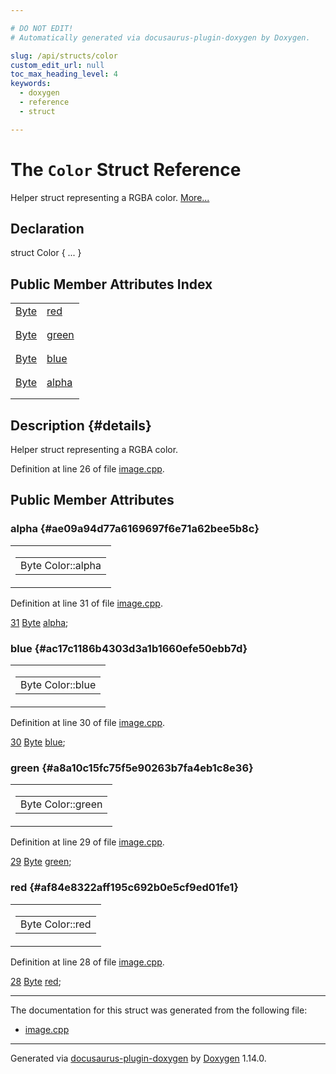 ```yaml
---

# DO NOT EDIT!
# Automatically generated via docusaurus-plugin-doxygen by Doxygen.

slug: /api/structs/color
custom_edit_url: null
toc_max_heading_level: 4
keywords:
  - doxygen
  - reference
  - struct

---
```


<div class="doxyPage">

# The `Color` Struct Reference

<p>Helper struct representing a RGBA color. <a href="#details">More...</a></p>

## Declaration

<div class="doxyDeclaration">
struct Color { ... }
</div>

## Public Member Attributes Index

<table class="doxyMembersIndex">

<tr class="doxyMemberIndexItem">
<td class="doxyMemberIndexItemType" align="left" valign="top"><a href="/web-doxygen/docs/api/files/src/image-cpp/#ae3a497195d617519e5353ea7b417940f">Byte</a></td>
<td class="doxyMemberIndexItemName" align="left" valign="top"><a href="#af84e8322aff195c692b0e5cf9ed01fe1">red</a></td>
</tr>
<tr class="doxyMemberIndexDescription">
<td class="doxyMemberIndexDescriptionLeft"></td>
<td class="doxyMemberIndexDescriptionRight">
</td>
</tr>
<tr class="doxyMemberIndexSeparator">
<td class="doxyMemberIndexSeparator" colspan="2"></td>
</tr>

<tr class="doxyMemberIndexItem">
<td class="doxyMemberIndexItemType" align="left" valign="top"><a href="/web-doxygen/docs/api/files/src/image-cpp/#ae3a497195d617519e5353ea7b417940f">Byte</a></td>
<td class="doxyMemberIndexItemName" align="left" valign="top"><a href="#a8a10c15fc75f5e90263b7fa4eb1c8e36">green</a></td>
</tr>
<tr class="doxyMemberIndexDescription">
<td class="doxyMemberIndexDescriptionLeft"></td>
<td class="doxyMemberIndexDescriptionRight">
</td>
</tr>
<tr class="doxyMemberIndexSeparator">
<td class="doxyMemberIndexSeparator" colspan="2"></td>
</tr>

<tr class="doxyMemberIndexItem">
<td class="doxyMemberIndexItemType" align="left" valign="top"><a href="/web-doxygen/docs/api/files/src/image-cpp/#ae3a497195d617519e5353ea7b417940f">Byte</a></td>
<td class="doxyMemberIndexItemName" align="left" valign="top"><a href="#ac17c1186b4303d3a1b1660efe50ebb7d">blue</a></td>
</tr>
<tr class="doxyMemberIndexDescription">
<td class="doxyMemberIndexDescriptionLeft"></td>
<td class="doxyMemberIndexDescriptionRight">
</td>
</tr>
<tr class="doxyMemberIndexSeparator">
<td class="doxyMemberIndexSeparator" colspan="2"></td>
</tr>

<tr class="doxyMemberIndexItem">
<td class="doxyMemberIndexItemType" align="left" valign="top"><a href="/web-doxygen/docs/api/files/src/image-cpp/#ae3a497195d617519e5353ea7b417940f">Byte</a></td>
<td class="doxyMemberIndexItemName" align="left" valign="top"><a href="#ae09a94d77a6169697f6e71a62bee5b8c">alpha</a></td>
</tr>
<tr class="doxyMemberIndexDescription">
<td class="doxyMemberIndexDescriptionLeft"></td>
<td class="doxyMemberIndexDescriptionRight">
</td>
</tr>
<tr class="doxyMemberIndexSeparator">
<td class="doxyMemberIndexSeparator" colspan="2"></td>
</tr>

</table>

## Description {#details}

<p>Helper struct representing a RGBA color.</p>

<p>Definition at line 26 of file <a href="/web-doxygen/docs/api/files/src/image-cpp">image.cpp</a>.</p>


<div class="doxySectionDef">

## Public Member Attributes

### alpha {#ae09a94d77a6169697f6e71a62bee5b8c}

<div class="doxyMemberItem">
<div class="doxyMemberProto">
<table class="doxyMemberLabels">
<tr class="doxyMemberLabels">
<td class="doxyMemberLabelsLeft">
<table class="doxyMemberName">
<tr>
<td class="doxyMemberName">Byte Color::alpha</td>
</tr>
</table>
</td>
</tr>
</table>
</div>
<div class="doxyMemberDoc">



<p>Definition at line 31 of file <a href="/web-doxygen/docs/api/files/src/image-cpp">image.cpp</a>.</p>


<div class="doxyProgramListing">

<div class="doxyCodeLine"><span class="doxyLineNumber"><a href="#ae09a94d77a6169697f6e71a62bee5b8c">31</a></span><span class="doxyLineContent"><span class="doxyHighlight">  <a href="/web-doxygen/docs/api/files/src/image-cpp/#ae3a497195d617519e5353ea7b417940f">Byte</a> <a href="#ae09a94d77a6169697f6e71a62bee5b8c">alpha</a>;</span></span></div>

</div>

</div>
</div>

### blue {#ac17c1186b4303d3a1b1660efe50ebb7d}

<div class="doxyMemberItem">
<div class="doxyMemberProto">
<table class="doxyMemberLabels">
<tr class="doxyMemberLabels">
<td class="doxyMemberLabelsLeft">
<table class="doxyMemberName">
<tr>
<td class="doxyMemberName">Byte Color::blue</td>
</tr>
</table>
</td>
</tr>
</table>
</div>
<div class="doxyMemberDoc">



<p>Definition at line 30 of file <a href="/web-doxygen/docs/api/files/src/image-cpp">image.cpp</a>.</p>


<div class="doxyProgramListing">

<div class="doxyCodeLine"><span class="doxyLineNumber"><a href="#ac17c1186b4303d3a1b1660efe50ebb7d">30</a></span><span class="doxyLineContent"><span class="doxyHighlight">  <a href="/web-doxygen/docs/api/files/src/image-cpp/#ae3a497195d617519e5353ea7b417940f">Byte</a> <a href="#ac17c1186b4303d3a1b1660efe50ebb7d">blue</a>;</span></span></div>

</div>

</div>
</div>

### green {#a8a10c15fc75f5e90263b7fa4eb1c8e36}

<div class="doxyMemberItem">
<div class="doxyMemberProto">
<table class="doxyMemberLabels">
<tr class="doxyMemberLabels">
<td class="doxyMemberLabelsLeft">
<table class="doxyMemberName">
<tr>
<td class="doxyMemberName">Byte Color::green</td>
</tr>
</table>
</td>
</tr>
</table>
</div>
<div class="doxyMemberDoc">



<p>Definition at line 29 of file <a href="/web-doxygen/docs/api/files/src/image-cpp">image.cpp</a>.</p>


<div class="doxyProgramListing">

<div class="doxyCodeLine"><span class="doxyLineNumber"><a href="#a8a10c15fc75f5e90263b7fa4eb1c8e36">29</a></span><span class="doxyLineContent"><span class="doxyHighlight">  <a href="/web-doxygen/docs/api/files/src/image-cpp/#ae3a497195d617519e5353ea7b417940f">Byte</a> <a href="#a8a10c15fc75f5e90263b7fa4eb1c8e36">green</a>;</span></span></div>

</div>

</div>
</div>

### red {#af84e8322aff195c692b0e5cf9ed01fe1}

<div class="doxyMemberItem">
<div class="doxyMemberProto">
<table class="doxyMemberLabels">
<tr class="doxyMemberLabels">
<td class="doxyMemberLabelsLeft">
<table class="doxyMemberName">
<tr>
<td class="doxyMemberName">Byte Color::red</td>
</tr>
</table>
</td>
</tr>
</table>
</div>
<div class="doxyMemberDoc">



<p>Definition at line 28 of file <a href="/web-doxygen/docs/api/files/src/image-cpp">image.cpp</a>.</p>


<div class="doxyProgramListing">

<div class="doxyCodeLine"><span class="doxyLineNumber"><a href="#af84e8322aff195c692b0e5cf9ed01fe1">28</a></span><span class="doxyLineContent"><span class="doxyHighlight">  <a href="/web-doxygen/docs/api/files/src/image-cpp/#ae3a497195d617519e5353ea7b417940f">Byte</a> <a href="#af84e8322aff195c692b0e5cf9ed01fe1">red</a>;</span></span></div>

</div>

</div>
</div>

</div>

<hr/>

The documentation for this struct was generated from the following file:

<ul>
<li><a href="/web-doxygen/docs/api/files/src/image-cpp">image.cpp</a></li>
</ul>

<hr/>

<p class="doxyGeneratedBy">Generated via <a href="https://github.com/xpack/docusaurus-plugin-doxygen">docusaurus-plugin-doxygen</a> by <a href="https://www.doxygen.nl">Doxygen</a> 1.14.0.</p>

</div>
